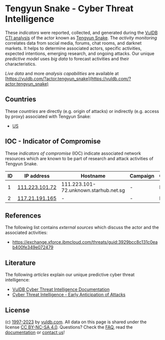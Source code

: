 # Tengyun Snake - Cyber Threat Intelligence

These _indicators_ were reported, collected, and generated during the [VulDB CTI analysis](https://vuldb.com/?kb.cti) of the actor known as [Tengyun Snake](https://vuldb.com/?actor.tengyun_snake). The _activity monitoring_ correlates data from social media, forums, chat rooms, and darknet markets. It helps to determine associated actors, specific activities, expected intentions, emerging research, and ongoing attacks. Our unique _predictive model_ uses _big data_ to forecast activities and their characteristics.

_Live data_ and more _analysis capabilities_ are available at [https://vuldb.com/?actor.tengyun_snake](https://vuldb.com/?actor.tengyun_snake)

## Countries

These _countries_ are directly (e.g. origin of attacks) or indirectly (e.g. access by proxy) associated with Tengyun Snake:

* [US](https://vuldb.com/?country.us)

## IOC - Indicator of Compromise

These _indicators of compromise_ (IOC) indicate associated network resources which are known to be part of research and attack activities of Tengyun Snake.

ID | IP address | Hostname | Campaign | Confidence
-- | ---------- | -------- | -------- | ----------
1 | [111.223.101.72](https://vuldb.com/?ip.111.223.101.72) | 111.223.101-72.unknown.starhub.net.sg | - | High
2 | [117.21.191.165](https://vuldb.com/?ip.117.21.191.165) | - | - | High

## References

The following list contains _external sources_ which discuss the actor and the associated activities:

* https://exchange.xforce.ibmcloud.com/threats/guid:3929bcc8c131c0eab400fe349e072479

## Literature

The following _articles_ explain our unique predictive cyber threat intelligence:

* [VulDB Cyber Threat Intelligence Documentation](https://vuldb.com/?kb.cti)
* [Cyber Threat Intelligence - Early Anticipation of Attacks](https://www.scip.ch/en/?labs.20201022)

## License

(c) [1997-2023](https://vuldb.com/?kb.changelog) by [vuldb.com](https://vuldb.com/?kb.about). All data on this page is shared under the license [CC BY-NC-SA 4.0](https://creativecommons.org/licenses/by-nc-sa/4.0/). Questions? Check the [FAQ](https://vuldb.com/?kb.faq), read the [documentation](https://vuldb.com/?kb) or [contact us](https://vuldb.com/?contact)!
